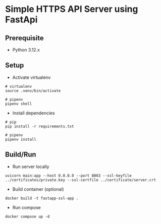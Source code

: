 # Simple HTTPS API Server using FastApi

## Prerequisite
- Python 3.12.x

## Setup
- Activate virtualenv
```
# virtualenv
source .venv/bin/activate

# pipenv
pipenv shell
```
- Install dependencies
```
# pip
pip install -r requirements.txt

# pipenv
pipenv install
```

## Build/Run
- Run server locally
```
uvicorn main:app --host 0.0.0.0 --port 8003 --ssl-keyfile ../certificates/private.key --ssl-certfile ../certificate/server.crt
```
- Build container (optional)
```
docker build -t fastapp-ssl-app .
```
- Run compose
```
docker compose up -d
```
